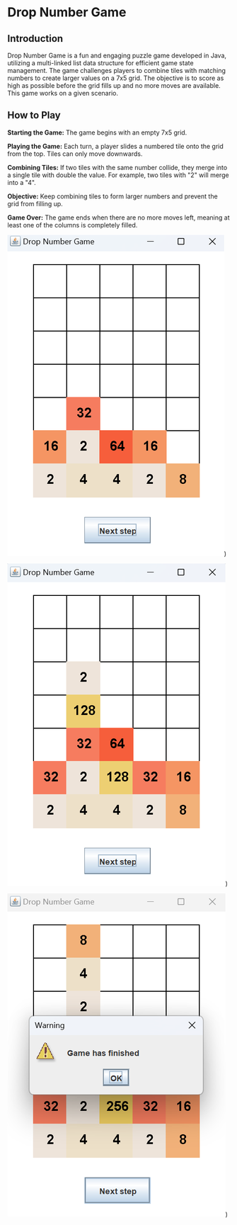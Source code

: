 # Drop Number Game

## Introduction

Drop Number Game is a fun and engaging puzzle game developed in Java, utilizing a multi-linked list data structure for efficient game state management. The game challenges players to combine tiles with matching numbers to create larger values on a 7x5 grid. The objective is to score as high as possible before the grid fills up and no more moves are available. This game works on a given scenario.

## How to Play

**Starting the Game:** The game begins with an empty 7x5 grid.

**Playing the Game:** Each turn, a player slides a numbered tile onto the grid from the top. Tiles can only move downwards.

**Combining Tiles:** If two tiles with the same number collide, they merge into a single tile with double the value. For example, two tiles with "2" will merge into a "4".

**Objective:** Keep combining tiles to form larger numbers and prevent the grid from filling up.

**Game Over:** The game ends when there are no more moves left, meaning at least one of the columns is completely filled.

![Image 1](https://github.com/eylloztek/drop-number-game/blob/master/image1.png))

![Image 2](https://github.com/eylloztek/drop-number-game/blob/master/image2.png))

![Image 3](https://github.com/eylloztek/drop-number-game/blob/master/image3.png))
